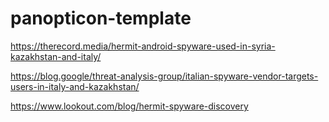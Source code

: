 # panopticon-template

https://therecord.media/hermit-android-spyware-used-in-syria-kazakhstan-and-italy/

https://blog.google/threat-analysis-group/italian-spyware-vendor-targets-users-in-italy-and-kazakhstan/

https://www.lookout.com/blog/hermit-spyware-discovery
